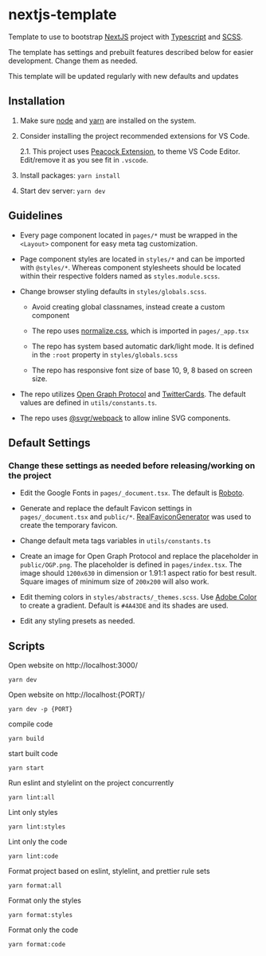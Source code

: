# nextjs-template

Template to use to bootstrap [NextJS](https://nextjs.org/) project with [Typescript](https://www.typescriptlang.org/) and [SCSS](https://sass-lang.com/).

The template has settings and prebuilt features described below for easier development. Change them as needed.

This template will be updated regularly with new defaults and updates

## Installation

1. Make sure [node](https://nodejs.org/en/) and [yarn](https://classic.yarnpkg.com/en/) are installed on the system.

2. Consider installing the project recommended extensions for VS Code.

   2.1. This project uses [Peacock Extension](https://marketplace.visualstudio.com/items?itemName=johnpapa.vscode-peacock), to theme VS Code Editor. Edit/remove it as you see fit in `.vscode`.

3. Install packages: `yarn install`

4. Start dev server: `yarn dev`

## Guidelines

- Every page component located in `pages/*` must be wrapped in the `<Layout>` component for easy meta tag customization.

- Page component styles are located in `styles/*` and can be imported with `@styles/*`. Whereas component stylesheets should be located within their respective folders named as `styles.module.scss`.

- Change browser styling defaults in `styles/globals.scss`.

  - Avoid creating global classnames, instead create a custom component

  - The repo uses [normalize.css](https://www.npmjs.com/package/normalize.css), which is imported in `pages/_app.tsx`

  - The repo has system based automatic dark/light mode. It is defined in the `:root` property in `styles/globals.scss`

  - The repo has responsive font size of base 10, 9, 8 based on screen size.

- The repo utilizes [Open Graph Protocol](https://opengraphprotocol.org/) and [TwitterCards](https://developer.twitter.com/en/docs/twitter-for-websites/cards/overview/abouts-cards). The default values are defined in `utils/constants.ts`.

- The repo uses [@svgr/webpack](https://www.npmjs.com/package/@svgr/webpack) to allow inline SVG components.

## Default Settings

### Change these settings as needed before releasing/working on the project

- Edit the Google Fonts in `pages/_document.tsx`. The default is [Roboto](https://fonts.google.com/specimen/Roboto).

- Generate and replace the default Favicon settings in `pages/_document.tsx` and `public/*`. [RealFaviconGenerator](https://realfavicongenerator.net) was used to create the temporary favicon.

- Change default meta tags variables in `utils/constants.ts`

- Create an image for Open Graph Protocol and replace the placeholder in `public/OGP.png`. The placeholder is defined in `pages/index.tsx`. The image should `1200x630` in dimension or 1.91:1 aspect ratio for best result. Square images of minimum size of `200x200` will also work.

- Edit theming colors in `styles/abstracts/_themes.scss`. Use [Adobe Color](https://color.adobe.com/) to create a gradient. Default is `#4A43DE` and its shades are used.

- Edit any styling presets as needed.

## Scripts

Open website on http://localhost:3000/

```
yarn dev
```

Open website on http://localhost:{PORT}/

```
yarn dev -p {PORT}
```

compile code

```
yarn build
```

start built code

```
yarn start
```

Run eslint and stylelint on the project concurrently

```
yarn lint:all
```

Lint only styles

```
yarn lint:styles
```

Lint only the code

```
yarn lint:code
```

Format project based on eslint, stylelint, and prettier rule sets

```
yarn format:all
```

Format only the styles

```
yarn format:styles
```

Format only the code

```
yarn format:code
```
